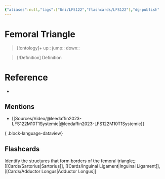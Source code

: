 ```yaml
---
{"aliases":null,"tags":["Uni/LFS122","flashcards/LFS122"],"dg-publish":true,"permalink":"/cards/femoral-triangle/","dgPassFrontmatter":true}
---
```


# Femoral Triangle

> [!ontology]+
> up:: 
> jump:: 
> down:: 

> [!Definition] Definition
> 

# Reference
- 

## Mentions
- [[Sources/Video/@leedaffin2023-LFS122M10T1Systemic\|@leedaffin2023-LFS122M10T1Systemic]]

{ .block-language-dataview}

## Flashcards

Identify the structures that form borders of the femoral triangle;;[[Cards/Sartorius\|Sartorius]], [[Cards/Inguinal Ligament\|Inguinal Ligament]], [[Cards/Adductor Longus\|Adductor Longus]]
<!--SR:!2023-10-26,2,150-->